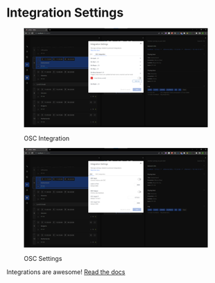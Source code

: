 # Integration Settings



<div>

<figure><img src="../../.gitbook/assets/211 editor + integrations + osc int (1).png" alt=""><figcaption><p>OSC Integration</p></figcaption></figure>

 

<figure><img src="../../.gitbook/assets/212 editor + integrations + osc sett.png" alt=""><figcaption><p>OSC Settings</p></figcaption></figure>

</div>

Integrations are awesome! [Read the docs](../../control-and-feedback/integrations.md)
